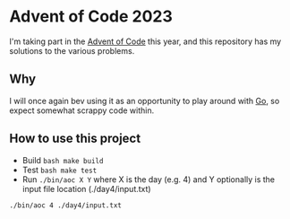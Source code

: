 # Advent of Code 2023

I'm taking part in the [Advent of Code](https://adventofcode.com/) this year, and this repository has my solutions to the various problems.

## Why

I will once again bev using it as an opportunity to play around with [Go](https://golang.org/), so expect somewhat scrappy code within.

## How to use this project

* Build `bash make build`
* Test `bash make test`
* Run `./bin/aoc X Y` where X is the day (e.g. 4) and Y optionally is the input file location (./day4/input.txt)
```bash
./bin/aoc 4 ./day4/input.txt
```
